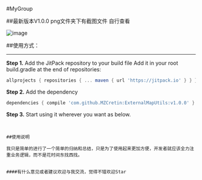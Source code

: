 #MyGroup

##最新版本V1.0.0
png文件夹下有截图文件 自行查看

![image](https://avatars0.githubusercontent.com/u/26319957?v=4&s=400&u=a227ff4c13255782a2ae16b398241a7e0d827802)

##使用方式：

-------------------

**Step 1.** Add the JitPack repository to your build file Add it in your root build.gradle at the end of repositories: 
```gradle
allprojects { repositories { ... maven { url 'https://jitpack.io' } } }
```

**Step 2.** Add the dependency
```gradle
dependencies { compile 'com.github.MZCretin:ExternalMapUtils:v1.0.0' }
```

**Step 3.** Start using it wherever you want as below.

```


##使用说明

我只是简单的进行了一个简单的归纳和总结，只是为了使用起来更加方便，开发者就应该全力注重业务逻辑，而不是花时间东找西找。


####有什么意见或者建议欢迎与我交流，觉得不错欢迎Star



